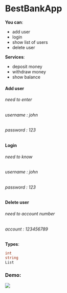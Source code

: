 # BestBankApp
**You can**:

- add user
- login
- show list of users
- delete user


**Services**:

- deposit money
- withdraw money
- show balance

#### Add user
###### need to enter
###### username : *john*
###### password : *123*

#### Login
###### need to know
###### username : *john*
###### password : *123*

#### Delete user
###### need to account number
###### account : *123456789*

**Types**:
```cs
int
string
List
```
### Demo:

![](./BestBankApp/Assets/login.PNG)

